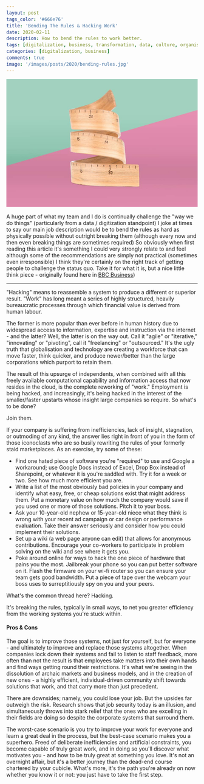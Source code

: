 ```yaml
---
layout: post
tags_color: '#666e76'
title: 'Bending The Rules & Hacking Work'
date: 2020-02-11
description: How to bend the rules to work better.
tags: [digitalization, business, transformation, data, culture, organisation, driven, improvement, hack]
categories: [digitalization, business]
comments: true
image: '/images/posts/2020/bending-rules.jpg'
---
```

![](/images/posts/2020/bending-rules.jpg)

A huge part of what my team and I do is continually challenge the "way we do things" (particularly from a data / digitization standpoint) I joke at times to say our main job description would be to bend the rules as hard as physically possible without outright breaking them (although every now and then even breaking things are sometimes required) 
So obviously when first reading this article it's something I could very strongly relate to and feel although some of the recommendations are simply not practical (sometimes even irresponsible) I think they're certainly on the right track of getting people to challenge the status quo. Take it for what it is, but a nice little think piece - originally found here in [BBC Business](https://www.bbc.com/news/business-17930995))

---
"Hacking" means to reassemble a system to produce a different or superior result. "Work" has long meant a series of highly structured, heavily bureaucratic processes through which financial value is derived from human labour.

The former is more popular than ever before in human history due to widespread access to information, expertise and instruction via the internet - and the latter? Well, the latter is on the way out. Call it "agile" or "iterative," "innovating" or "pivoting", call it "freelancing" or "outsourced." It's the ugly truth that globalisation and technology are creating a workforce that can move faster, think quicker, and produce newer/better than the large corporations which purport to retain them.

The result of this upsurge of independents, when combined with all this freely available computational capability and information access that now resides in the cloud, is the complete reworking of "work." Employment is being hacked, and increasingly, it's being hacked in the interest of the smaller/faster upstarts whose insight large companies so require. So what's to be done?

Join them.

If your company is suffering from inefficiencies, lack of insight, stagnation, or outmoding of any kind, the answer lies right in front of you in the form of those iconoclasts who are so busily rewriting the rules of your formerly staid marketplaces. As an exercise, try some of these:

- Find one hated piece of software you're "required" to use and Google a workaround; use Google Docs instead of Excel, Drop Box instead of Sharepoint, or whatever it is you're saddled with. Try it for a week or two. See how much more efficient you are.
- Write a list of the most obviously bad policies in your company and identify what easy, free, or cheap solutions exist that might address them. Put a monetary value on how much the company would save if you used one or more of those solutions. Pitch it to your boss.
- Ask your 10-year-old nephew or 15-year-old niece what they think is wrong with your recent ad campaign or car design or performance evaluation. Take their answer seriously and consider how you could implement their solutions.
- Set up a wiki (a web page anyone can edit) that allows for anonymous contributions. Encourage your co-workers to participate in problem solving on the wiki and see where it gets you.
- Poke around online for ways to hack the one piece of hardware that pains you the most. Jailbreak your phone so you can put better software on it. Flash the firmware on your wi-fi router so you can ensure your team gets good bandwidth. Put a piece of tape over the webcam your boss uses to surreptitiously spy on you and your peers.

What's the common thread here? Hacking.

It's breaking the rules, typically in small ways, to net you greater efficiency from the working systems you're stuck within.

#### Pros & Cons
The goal is to improve those systems, not just for yourself, but for everyone - and ultimately to improve and replace those systems altogether. When companies lock down their systems and fail to listen to staff feedback, more often than not the result is that employees take matters into their own hands and find ways getting round their restrictions. It's what we're seeing in the dissolution of archaic markets and business models, and in the creation of new ones - a highly efficient, individual-driven community shift towards solutions that work, and that carry more than just precedent.

There are downsides; namely, you could lose your job. But the upsides far outweigh the risk. Research shows that job security today is an illusion, and simultaneously throws into stark relief that the ones who are excelling in their fields are doing so despite the corporate systems that surround them.

The worst-case scenario is you try to improve your work for everyone and learn a great deal in the process, but the best-case scenario makes you a superhero. Freed of deliberate inefficiencies and artificial constraints, you become capable of truly great work, and in doing so you'll discover what motivates you - and how to be truly great at something you love. It's not an overnight affair, but it's a better journey than the dead-end course chartered by your cubicle. What's more, it's the path you're already on now whether you know it or not: you just have to take the first step.
